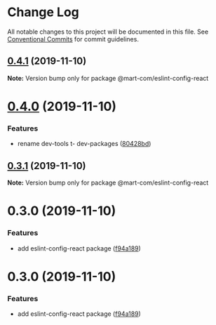 # Change Log

All notable changes to this project will be documented in this file.
See [Conventional Commits](https://conventionalcommits.org) for commit guidelines.

## [0.4.1](https://github.com/mart-com/eslint-config-react/compare/@mart-com/eslint-config-react@0.4.0...@mart-com/eslint-config-react@0.4.1) (2019-11-10)

**Note:** Version bump only for package @mart-com/eslint-config-react





# [0.4.0](https://github.com/mart-com/eslint-config-react/compare/@mart-com/eslint-config-react@0.3.1...@mart-com/eslint-config-react@0.4.0) (2019-11-10)


### Features

* rename dev-tools t- dev-packages ([80428bd](https://github.com/mart-com/eslint-config-react/commit/80428bd0ed3a50ad7d0950bc1c5d8c92c3889dc4))





## [0.3.1](https://github.com/mart-com/eslint-config-react/compare/@mart-com/eslint-config-react@0.3.0...@mart-com/eslint-config-react@0.3.1) (2019-11-10)

**Note:** Version bump only for package @mart-com/eslint-config-react





# 0.3.0 (2019-11-10)


### Features

* add eslint-config-react package ([f94a189](https://github.com/mart-com/eslint-config-react/commit/f94a1896c60aff302bba9296cdd76fec4e7d7dc8))





# 0.3.0 (2019-11-10)


### Features

* add eslint-config-react package ([f94a189](https://github.com/mart-com/eslint-config-react/commit/f94a1896c60aff302bba9296cdd76fec4e7d7dc8))
